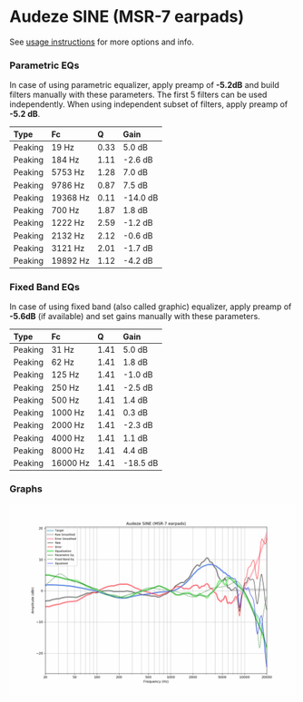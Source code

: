 # Audeze SINE (MSR-7 earpads)
See [usage instructions](https://github.com/jaakkopasanen/AutoEq#usage) for more options and info.

### Parametric EQs
In case of using parametric equalizer, apply preamp of **-5.2dB** and build filters manually
with these parameters. The first 5 filters can be used independently.
When using independent subset of filters, apply preamp of **-5.2 dB**.

| Type    | Fc       |    Q | Gain     |
|:--------|:---------|:-----|:---------|
| Peaking | 19 Hz    | 0.33 | 5.0 dB   |
| Peaking | 184 Hz   | 1.11 | -2.6 dB  |
| Peaking | 5753 Hz  | 1.28 | 7.0 dB   |
| Peaking | 9786 Hz  | 0.87 | 7.5 dB   |
| Peaking | 19368 Hz | 0.11 | -14.0 dB |
| Peaking | 700 Hz   | 1.87 | 1.8 dB   |
| Peaking | 1222 Hz  | 2.59 | -1.2 dB  |
| Peaking | 2132 Hz  | 2.12 | -0.6 dB  |
| Peaking | 3121 Hz  | 2.01 | -1.7 dB  |
| Peaking | 19892 Hz | 1.12 | -4.2 dB  |

### Fixed Band EQs
In case of using fixed band (also called graphic) equalizer, apply preamp of **-5.6dB**
(if available) and set gains manually with these parameters.

| Type    | Fc       |    Q | Gain     |
|:--------|:---------|:-----|:---------|
| Peaking | 31 Hz    | 1.41 | 5.0 dB   |
| Peaking | 62 Hz    | 1.41 | 1.8 dB   |
| Peaking | 125 Hz   | 1.41 | -1.0 dB  |
| Peaking | 250 Hz   | 1.41 | -2.5 dB  |
| Peaking | 500 Hz   | 1.41 | 1.4 dB   |
| Peaking | 1000 Hz  | 1.41 | 0.3 dB   |
| Peaking | 2000 Hz  | 1.41 | -2.3 dB  |
| Peaking | 4000 Hz  | 1.41 | 1.1 dB   |
| Peaking | 8000 Hz  | 1.41 | 4.4 dB   |
| Peaking | 16000 Hz | 1.41 | -18.5 dB |

### Graphs
![](./Audeze%20SINE%20(MSR-7%20earpads).png)
